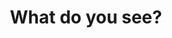---
pid: CH743
title: What do you see?
location_transcription: City Hall
zipcode: '19124'
outside_phl: 
neighborhood: Juniata,Frankford,Feltonville
age: '48'
age_range: 40-49
instagram: 
image_file_name: CH_743.jpg
proposal_transcription: 
topic: Unknown
topic_summary: '0'
type: Interactive
keywords_other: mirror
credit: Christina Tolliver
image_labels: Mirror
twitter: 
facebook: 
permalink: "/monuments/ch743/"
layout: item-page
---